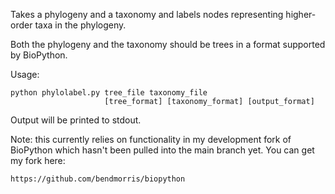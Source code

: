 Takes a phylogeny and a taxonomy and labels nodes representing higher-order 
taxa in the phylogeny.

Both the phylogeny and the taxonomy should be trees in a format supported by
BioPython.

Usage:

    python phylolabel.py tree_file taxonomy_file 
                         [tree_format] [taxonomy_format] [output_format]

Output will be printed to stdout.

Note: this currently relies on functionality in my development fork of BioPython 
which hasn't been pulled into the main branch yet. You can get my fork here:

    https://github.com/bendmorris/biopython